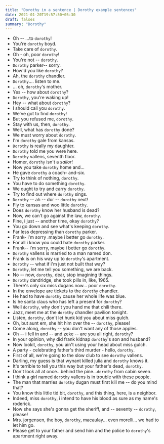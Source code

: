 ```yaml
---
title: "Dorothy in a sentence | Dorothy example sentences"
date: 2021-01-20T19:57:50+05:30
draft: falses
summary: "Dorothy"
---
```

- Oh -- ...to `dorothy`!
- You're `dorothy` boyd.
- Take care of `dorothy`.
- Oh - oh, poor `dorothy`!
- You're not -- `dorothy`.
- `Dorothy` parker-- sorry.
- How'd you like `dorothy`?
- Ah, the `dorothy` chandler.
- `Dorothy`.... listen to me.
- ... oh, `dorothy`'s mother.
- Yes -- how about `dorothy`?
- `Dorothy`, you're waking up!
- Hey -- what about `dorothy`?
- I should call you `dorothy`.
- We've got to find `dorothy`!
- But you refused me, `dorothy`.
- Stay with us, then, `dorothy`.
- Well, what has `dorothy` done?
- We must worry about `dorothy`.
- I'm `dorothy` gale from kansas.
- `Dorothy` is really my daughter.
- `Dorothy` told me you were here.
- `Dorothy` vallens, seventh floor.
- Homer, `dorothy` isn't a *sailor*!
- Now you take `dorothy` home and...
- He gave `dorothy` a coach- and-six.
- Try to think of nothing, `dorothy`.
- You have to do something `dorothy`.
- We ought to try and carry `dorothy`.
- Try to find out where `dorothy` sings.
- `Dorothy` -- ah -- dor -- `dorothy` next!
- Fly to kansas and woo little `dorothy`.
- Does `dorothy` know her husband is dead?
- Now, we can't go against the law, `dorothy`.
- Fine, i just -- another time, okay `dorothy`?
- You go down and see what's keeping `dorothy`.
- Far less depressing than `dorothy` parker.
- Frank- i'm sorry .maybe i better go `dorothy`.
- For all i know you could hate `dorothy` parker.
- Frank-- i'm sorry, maybe i better go `dorothy`.
- `Dorothy` vallens is married to a man named don.
- Frank is on his way up to `dorothy`'s apartment.
- `Dorothy` -- what if i'm just not built that way?
- `Dorothy`, let me tell you something, we are back.
- No -- now, `dorothy`, dear, stop imagining things.
- `Dorothy` dandridge, she took pills in, like, 1965.
- There's only six miss dugans now... poor `dorothy`.
- In the envelope are tickets to the `dorothy` chandler.
- He had to have `dorothy` cause her whole life was blue.
- Is he santa claus who has left a present for `dorothy`?
- Well `dorothy`, why don't you hand me that chili there.
- Jazz, meet me at the `dorothy` chandler pavilion tonight.
- Listen, `dorothy`, don't let hunk kid you about miss gulch.
- Oh, but aunt em, she hit him over the -- `dorothy`, please!
- Come along, `dorothy` -- you don't want any of those apples.
- Oh -- i fell in and -- and zeke -- are you all right, `dorothy`?
- In your opinion, why did frank kidnap `dorothy`'s son and husband?
- Now lookit, `dorothy`, you ain't using your head about miss gulch.
- A party - celebrating father's third murder - hello, `dorothy`.
- First of all, we're going to the slow club to see `dorothy` vallens.
- Darling, my guess is that wynant killed julia and `dorothy` knows it.
- It's terrible to tell you this way but your father's dead, `dorothy`.
- Don't look all at once...behind the pine...`dorothy` from cabin seven.
- I think a girl named `dorothy` vallens is in trouble with these people.
- The man that marries `dorothy` dugan must first kill me -- do you mind that?
- You know this little tid bit, `dorothy`, and this thing, here, is a neighbor.
- Indeed, miss `dorothy`, i intend to have his blood as sure as my name's roderick.
- Now she says she's gonna get the sheriff, and -- seventy -- `dorothy`, please!
- Mrs. jorgensen, the boy, `dorothy`, macaulay... even morelli... we had to let him go.
- Please get to your father and send him and the police to `dorothy`'s apartment right away.
                 
